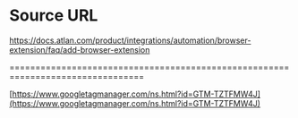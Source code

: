 # Source URL
https://docs.atlan.com/product/integrations/automation/browser-extension/faq/add-browser-extension

================================================================================

<!--
canonical: https://docs.atlan.com/product/integrations/automation/browser-extension/faq/add-browser-extension
link-alternate: https://docs.atlan.com/product/integrations/automation/browser-extension/faq/add-browser-extension
meta-description: Refer to [Troubleshooting the Atlan browser extension](/product/integrations/automation/browser-extension/troubleshooting/troubleshooting-atlan-browser-extension).
meta-docsearch:docusaurus_tag: docs-default-current
meta-docsearch:language: en
meta-docsearch:version: current
meta-docusaurus_locale: en
meta-docusaurus_tag: docs-default-current
meta-docusaurus_version: current
meta-generator: Docusaurus v3.8.1
meta-og-description: Refer to [Troubleshooting the Atlan browser extension](/product/integrations/automation/browser-extension/troubleshooting/troubleshooting-atlan-browser-extension).
meta-og-locale: en
meta-og-title: Can I add Atlan's browser extension for everyone in my organization? | Atlan Documentation
meta-og-url: https://docs.atlan.com/product/integrations/automation/browser-extension/faq/add-browser-extension
meta-twitter:card: summary_large_image
meta-viewport: width=device-width,initial-scale=1
title: Can I add Atlan's browser extension for everyone in my organization? | Atlan Documentation
-->

[https://www.googletagmanager.com/ns.html?id=GTM-TZTFMW4J](https://www.googletagmanager.com/ns.html?id=GTM-TZTFMW4J)

